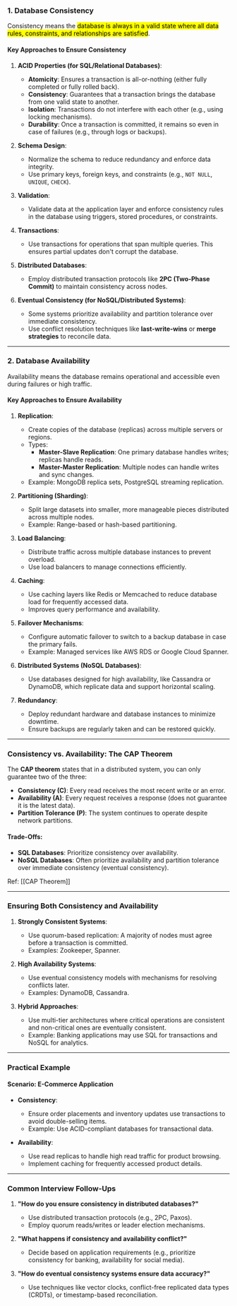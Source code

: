 ### **1. Database Consistency**

Consistency means the <mark class="hltr-b">database is always in a valid state where all data rules, constraints, and relationships are satisfied</mark>.

#### **Key Approaches to Ensure Consistency**

1. **ACID Properties (for SQL/Relational Databases)**:
    
    - **Atomicity**: Ensures a transaction is all-or-nothing (either fully completed or fully rolled back).
    - **Consistency**: Guarantees that a transaction brings the database from one valid state to another.
    - **Isolation**: Transactions do not interfere with each other (e.g., using locking mechanisms).
    - **Durability**: Once a transaction is committed, it remains so even in case of failures (e.g., through logs or backups).
2. **Schema Design**:
    
    - Normalize the schema to reduce redundancy and enforce data integrity.
    - Use primary keys, foreign keys, and constraints (e.g., `NOT NULL`, `UNIQUE`, `CHECK`).
3. **Validation**:
    
    - Validate data at the application layer and enforce consistency rules in the database using triggers, stored procedures, or constraints.
4. **Transactions**:
    
    - Use transactions for operations that span multiple queries. This ensures partial updates don't corrupt the database.
5. **Distributed Databases**:
    
    - Employ distributed transaction protocols like **2PC (Two-Phase Commit)** to maintain consistency across nodes.
6. **Eventual Consistency (for NoSQL/Distributed Systems)**:
    
    - Some systems prioritize availability and partition tolerance over immediate consistency.
    - Use conflict resolution techniques like **last-write-wins** or **merge strategies** to reconcile data.

---

### **2. Database Availability**

Availability means the database remains operational and accessible even during failures or high traffic.

#### **Key Approaches to Ensure Availability**

1. **Replication**:
    
    - Create copies of the database (replicas) across multiple servers or regions.
    - Types:
        - **Master-Slave Replication**: One primary database handles writes; replicas handle reads.
        - **Master-Master Replication**: Multiple nodes can handle writes and sync changes.
    - Example: MongoDB replica sets, PostgreSQL streaming replication.
2. **Partitioning (Sharding)**:
    
    - Split large datasets into smaller, more manageable pieces distributed across multiple nodes.
    - Example: Range-based or hash-based partitioning.
3. **Load Balancing**:
    
    - Distribute traffic across multiple database instances to prevent overload.
    - Use load balancers to manage connections efficiently.
4. **Caching**:
    
    - Use caching layers like Redis or Memcached to reduce database load for frequently accessed data.
    - Improves query performance and availability.
5. **Failover Mechanisms**:
    
    - Configure automatic failover to switch to a backup database in case the primary fails.
    - Example: Managed services like AWS RDS or Google Cloud Spanner.
6. **Distributed Systems (NoSQL Databases)**:
    
    - Use databases designed for high availability, like Cassandra or DynamoDB, which replicate data and support horizontal scaling.
7. **Redundancy**:
    
    - Deploy redundant hardware and database instances to minimize downtime.
    - Ensure backups are regularly taken and can be restored quickly.

---

### **Consistency vs. Availability: The CAP Theorem**

The **CAP theorem** states that in a distributed system, you can only guarantee two of the three:

- **Consistency (C)**: Every read receives the most recent write or an error.
- **Availability (A)**: Every request receives a response (does not guarantee it is the latest data).
- **Partition Tolerance (P)**: The system continues to operate despite network partitions.

#### Trade-Offs:

- **SQL Databases**: Prioritize consistency over availability.
- **NoSQL Databases**: Often prioritize availability and partition tolerance over immediate consistency (eventual consistency).

Ref: [[CAP Theorem]]

---
### **Ensuring Both Consistency and Availability**

1. **Strongly Consistent Systems**:
    
    - Use quorum-based replication: A majority of nodes must agree before a transaction is committed.
    - Examples: Zookeeper, Spanner.
2. **High Availability Systems**:
    
    - Use eventual consistency models with mechanisms for resolving conflicts later.
    - Examples: DynamoDB, Cassandra.
3. **Hybrid Approaches**:
    
    - Use multi-tier architectures where critical operations are consistent and non-critical ones are eventually consistent.
    - Example: Banking applications may use SQL for transactions and NoSQL for analytics.

---

### **Practical Example**

#### Scenario: E-Commerce Application

- **Consistency**:
    
    - Ensure order placements and inventory updates use transactions to avoid double-selling items.
    - Example: Use ACID-compliant databases for transactional data.
- **Availability**:
    
    - Use read replicas to handle high read traffic for product browsing.
    - Implement caching for frequently accessed product details.

---

### **Common Interview Follow-Ups**

1. **"How do you ensure consistency in distributed databases?"**
    
    - Use distributed transaction protocols (e.g., 2PC, Paxos).
    - Employ quorum reads/writes or leader election mechanisms.
2. **"What happens if consistency and availability conflict?"**
    
    - Decide based on application requirements (e.g., prioritize consistency for banking, availability for social media).
3. **"How do eventual consistency systems ensure data accuracy?"**
    
    - Use techniques like vector clocks, conflict-free replicated data types (CRDTs), or timestamp-based reconciliation.